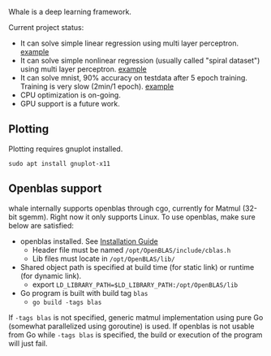 Whale is a deep learning framework.

Current project status:

* It can solve simple linear regression using multi layer perceptron. [example](https://github.com/hidetatz/whale/blob/master/examples/mlp/main.go)
* It can solve simple nonlinear regression (usually called "spiral dataset") using multi layer perceptron. [example](https://github.com/hidetatz/whale/blob/master/examples/spiral/main.go)
* It can solve mnist, 90% accuracy on testdata after 5 epoch training. Training is very slow (2min/1 epoch). [example](https://github.com/hidetatz/whale/blob/master/examples/mnist/main.go)
* CPU optimization is on-going.
* GPU support is a future work.

## Plotting

Plotting requires gnuplot installed.

```
sudo apt install gnuplot-x11
```

## Openblas support

whale internally supports openblas through cgo, currently for Matmul (32-bit sgemm).
Right now it only supports Linux. To use openblas, make sure below are satisfied:

* openblas installed. See [Installation Guide](https://github.com/OpenMathLib/OpenBLAS/wiki/Installation-Guide#linux)
  * Header file must be named `/opt/OpenBLAS/include/cblas.h`
  * Lib files must locate in `/opt/OpenBLAS/lib/`
* Shared object path is specified at build time (for static link) or runtime (for dynamic link).
  * export `LD_LIBRARY_PATH=$LD_LIBRARY_PATH:/opt/OpenBLAS/lib`
* Go program is built with build tag `blas`
  * `go build -tags blas`

If `-tags blas` is not specified, generic matmul implementation using pure Go (somewhat parallelized using goroutine) is used.
If openblas is not usable from Go while `-tags blas` is specified, the build or execution of the program will just fail.

